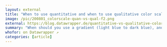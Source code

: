 ```yaml
---
layout: external
title: "When to use quantitative and when to use qualitative color scales"
image: /pic/200801_colorscale-quan-vs-qual-f2.png
external: https://blog.datawrapper.de/quantitative-vs-qualitative-color-scales
summary: "When should you use a gradient (light blue to dark blue), and when should you use hues (red, yellow, blue) when visualizing data?"
whofor: on Datawrapper ↗
categories: [article]
---
```

